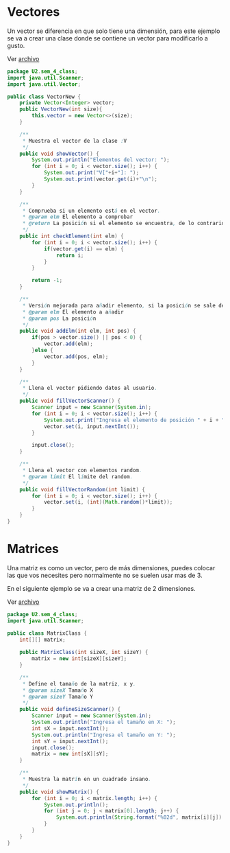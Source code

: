 # Vectores
Un vector se diferencia en que solo tiene una dimensión, para este ejemplo se va a crear una clase donde se contiene un vector para modificarlo a gusto.

Ver [archivo](../../src/U2/sem_4_class/VectorNew.java)
```java
package U2.sem_4_class;
import java.util.Scanner;
import java.util.Vector;

public class VectorNew {
    private Vector<Integer> vector;
    public VectorNew(int size){
        this.vector = new Vector<>(size);
    }

    /**
     * Muestra el vector de la clase :V
     */
    public void showVector() {
        System.out.println("Elementos del vector: ");
        for (int i = 0; i < vector.size(); i++) {
            System.out.print("V["+i+"]: ");
            System.out.print(vector.get(i)+"\n");
        }
    }

    /**
     * Comprueba si un elemento está en el vector.
     * @param elm El elemento a comprobar
     * @return La posición si el elemento se encuentra, de lo contrario retorna -1 🚬
     */
    public int checkElement(int elm) { 
        for (int i = 0; i < vector.size(); i++) {
            if(vector.get(i) == elm) {
                return i;
            }
        }

        return -1;
    }

    /**
     * Versión mejorada para añadir elemento, si la posición se sale de los parámetros, lo añade al final 🎈
     * @param elm El elemento a añadir
     * @param pos La posición
     */
    public void addElm(int elm, int pos) {
        if(pos > vector.size() || pos < 0) {
            vector.add(elm);
        }else {
            vector.add(pos, elm);
        }
    }

    /**
     * Llena el vector pidiendo datos al usuario.
     */
    public void fillVectorScanner() {
        Scanner input = new Scanner(System.in);
        for (int i = 0; i < vector.size(); i++) {
            System.out.print("Ingresa el elemento de posición " + i + ": ");
            vector.set(i, input.nextInt());
        }

        input.close();
    }

    /**
     * Llena el vector con elementos random.
     * @param limit El límite del random.
     */
    public void fillVectorRandom(int limit) {
        for (int i = 0; i < vector.size(); i++) {
            vector.set(i, (int)(Math.random()*limit));
        }
    }
}

```

# Matrices
Una matriz es como un vector, pero de más dimensiones, puedes colocar las que vos necesites pero normalmente no se suelen usar mas de 3.

En el siguiente ejemplo se va a crear una matriz de 2 dimensiones.

Ver [archivo](../../src/U2/sem_4_class/MatrixClass.java)
```java
package U2.sem_4_class;
import java.util.Scanner;

public class MatrixClass {
    int[][] matrix;
    
    public MatrixClass(int sizeX, int sizeY) {
        matrix = new int[sizeX][sizeY];
    }

    /**
     * Define el tamaño de la matriz, x y.
     * @param sizeX Tamaño X
     * @param sizeY Tamaño Y
     */
    public void defineSizeScanner() {
        Scanner input = new Scanner(System.in);
        System.out.println("Ingresa el tamaño en X: ");
        int sX = input.nextInt();
        System.out.println("Ingresa el tamaño en Y: ");
        int sY = input.nextInt();
        input.close();
        matrix = new int[sX][sY];
    }

    /**
     * Muestra la matrín en un cuadrado insano.
     */
    public void showMatrix() {
        for (int i = 0; i < matrix.length; i++) {
            System.out.println();
            for (int j = 0; j < matrix[0].length; j++) {
                System.out.println(String.format("%02d", matrix[i][j]) + " ");
            }
        }
    }
}
```